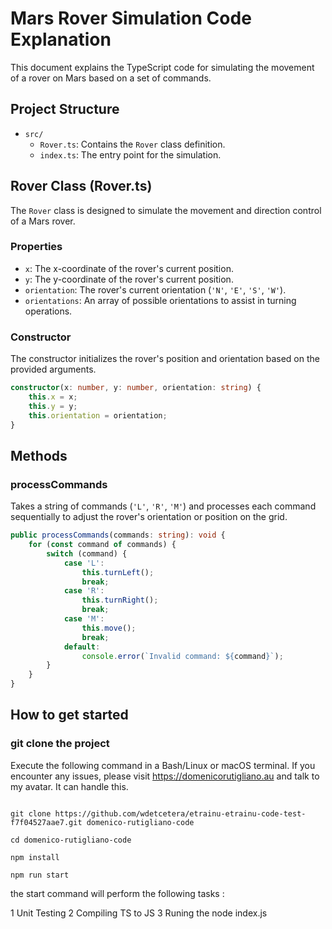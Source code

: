 # Mars Rover Simulation Code Explanation

This document explains the TypeScript code for simulating the movement of a rover on Mars based on a set of commands.

## Project Structure

- `src/`
  - `Rover.ts`: Contains the `Rover` class definition.
  - `index.ts`: The entry point for the simulation.

## Rover Class (Rover.ts)

The `Rover` class is designed to simulate the movement and direction control of a Mars rover.

### Properties

- `x`: The x-coordinate of the rover's current position.
- `y`: The y-coordinate of the rover's current position.
- `orientation`: The rover's current orientation (`'N'`, `'E'`, `'S'`, `'W'`).
- `orientations`: An array of possible orientations to assist in turning operations.

### Constructor

The constructor initializes the rover's position and orientation based on the provided arguments.

```typescript
constructor(x: number, y: number, orientation: string) {
    this.x = x;
    this.y = y;
    this.orientation = orientation;
}
```
## Methods

### processCommands

Takes a string of commands (`'L'`, `'R'`, `'M'`) and processes each command sequentially to adjust the rover's orientation or position on the grid.

```typescript
public processCommands(commands: string): void {
    for (const command of commands) {
        switch (command) {
            case 'L':
                this.turnLeft();
                break;
            case 'R':
                this.turnRight();
                break;
            case 'M':
                this.move();
                break;
            default:
                console.error(`Invalid command: ${command}`);
        }
    }
}
```

## How to get started

### git clone the project 


Execute the following command in a Bash/Linux or macOS terminal. If you encounter any issues, please visit https://domenicorutigliano.au and talk to my avatar. It can handle this. 

```

git clone https://github.com/wdetcetera/etrainu-etrainu-code-test-f7f04527aae7.git domenico-rutigliano-code

cd domenico-rutigliano-code

npm install 

npm run start

```

the start command will perform the following tasks :

1 Unit Testing 
2 Compiling TS to JS
3 Runing the node index.js 





